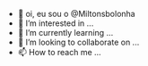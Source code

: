 - 👋 oi, eu sou o @Miltonsbolonha
- 👀 I’m interested in ...
- 🌱 I’m currently learning ...
- 💞️ I’m looking to collaborate on ...
- 📫 How to reach me ...

<!---
Miltonsbolonha/Miltonsbolonha is a ✨ special ✨ repository because its `README.md` (this file) appears on your GitHub profile.
You can click the Preview link to take a look at your changes.
--->
